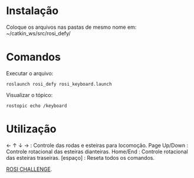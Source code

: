 # Instalação
Coloque os arquivos nas pastas de mesmo nome em: ~/catkin_ws/src/rosi_defy/

# Comandos
Executar o arquivo:
~~~
roslaunch rosi_defy rosi_keyboard.launch
~~~
Visualizar o tópico:
~~~
rostopic echo /keyboard
~~~

# Utilização
← ↑ ↓ → : Controle das rodas e esteiras para locomoção.
Page Up/Down : Controle rotacional das esteiras dianteiras.
Home/End : Controle rotacional das esteiras traseiras.
[espaço] : Reseta todos os comandos.

[ROSI CHALLENGE](https://github.com/filRocha/rosiChallenge-sbai2019).
